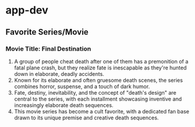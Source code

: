 # app-dev
## Favorite Series/Movie
### Movie Title: Final Destination

1. A group of people cheat death after one of them has a premonition of a fatal plane crash, but they realize fate is inescapable as they're hunted down in elaborate, deadly accidents.
2. Known for its elaborate and often gruesome death scenes, the series combines horror, suspense, and a touch of dark humor.
3. Fate, destiny, inevitability, and the concept of "death's design" are central to the series, with each installment showcasing inventive and increasingly elaborate death sequences.
4. This movie series has become a cult favorite, with a dedicated fan base drawn to its unique premise and creative death sequences.
